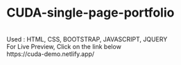 # CUDA-single-page-portfolio
<br>
Used : HTML, CSS, BOOTSTRAP, JAVASCRIPT, JQUERY
<br>
For Live Preview, Click on the link below
<br>
https://cuda-demo.netlify.app/
